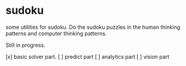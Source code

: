 # sudoku
some utilities for sudoku. 
Do the sudoku puzzles in the human thinking patterns and computer thinking patterns.


Still in progress.

[x] basic solver part.
[ ] predict part
[ ] analytics part
[ ] vision part
